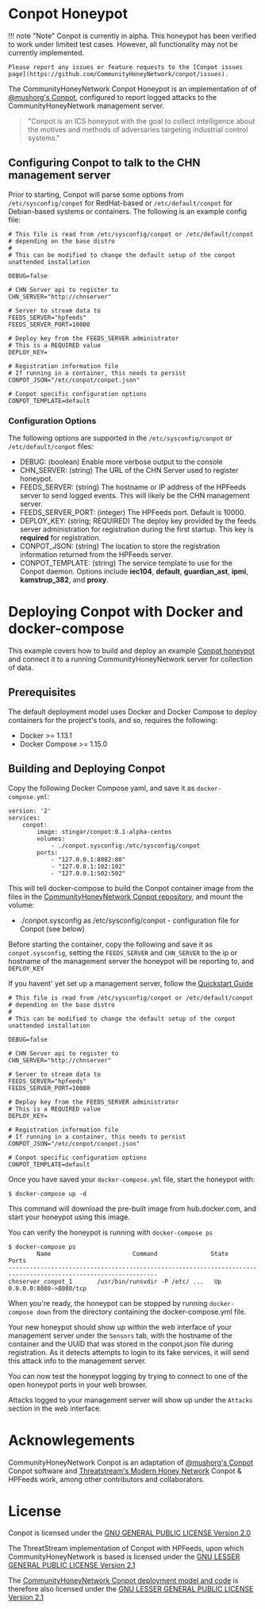 Conpot Honeypot
===============

!!! note "Note"
    Conpot is currently in alpha. This honeypot has been verified to work under limited test cases. However, all functionality may not be currently implemented.

    Please report any issues or feature requests to the [Conpot issues page](https://github.com/CommunityHoneyNetwork/conpot/issues).

The CommunityHoneyNetwork Conpot Honeypot is an implementation of of [@mushorg's Conpot](https://github.com/mushorg/conpot), configured to report logged attacks to the CommunityHoneyNetwork management server.

> "Conpot is an ICS honeypot with the goal to collect intelligence about the motives and methods of adversaries targeting industrial control systems."

## Configuring Conpot to talk to the CHN management server

Prior to starting, Conpot will parse some options from `/etc/sysconfig/conpot` for RedHat-based or `/etc/default/conpot` for Debian-based systems or containers. The following is an example config file:

```
# This file is read from /etc/sysconfig/conpot or /etc/default/conpot
# depending on the base distro
#
# This can be modified to change the default setup of the conpot unattended installation

DEBUG=false

# CHN Server api to register to
CHN_SERVER="http://chnserver"

# Server to stream data to
FEEDS_SERVER="hpfeeds"
FEEDS_SERVER_PORT=10000

# Deploy key from the FEEDS_SERVER administrator
# This is a REQUIRED value
DEPLOY_KEY=

# Registration information file
# If running in a container, this needs to persist
CONPOT_JSON="/etc/conpot/conpot.json"

# Conpot specific configuration options
CONPOT_TEMPLATE=default
```

### Configuration Options

The following options are supported in the `/etc/sysconfig/conpot` or `/etc/default/conpot` files:

* DEBUG: (boolean) Enable more verbose output to the console
* CHN_SERVER: (string) The URL of the CHN Server used to register honeypot.
* FEEDS_SERVER: (string) The hostname or IP address of the HPFeeds server to send logged events. This will likely be the CHN management server.
* FEEDS_SERVER_PORT: (integer) The HPFeeds port. Default is 10000.
* DEPLOY_KEY: (string; REQUIRED) The deploy key provided by the feeds server administration for registration during the first startup. This key is **required** for registration.
* CONPOT_JSON: (string) The location to store the registration information returned from the HPFeeds server.
* CONPOT_TEMPLATE: (string) The service template to use for the Conpot daemon. Options include **iec104**, **default**, **guardian_ast**, **ipmi**, **kamstrup_382**, and **proxy**.

# Deploying Conpot with Docker and docker-compose

This example covers how to build and deploy an example [Conpot honeypot](https://github.com/mushorg/conpot) and connect it to a running CommunityHoneyNetwork server for collection of data.

## Prerequisites

The default deployment model uses Docker and Docker Compose to deploy containers for the project's tools, and so, requires the following:

* Docker >= 1.13.1
* Docker Compose >= 1.15.0

## Building and Deploying Conpot

Copy the following Docker Compose yaml, and save it as `docker-compose.yml`:

```
version: '2'
services:
    conpot:
        image: stingar/conpot:0.1-alpha-centos
        volumes:
            - ./conpot.sysconfig:/etc/sysconfig/conpot
        ports:
            - "127.0.0.1:8082:80"
            - "127.0.0.1:102:102"
            - "127.0.0.1:502:502"
```

This will tell docker-compose to build the Conpot container image from the files in the [CommunityHoneyNetwork Conpot repository](https://github.com/CommunityHoneyNetwork/conpot), and mount the volume:

* ./conpot.sysconfig as /etc/sysconfig/conpot - configuration file for Conpot (see below)

Before starting the container, copy the following and save it as `conpot.sysconfig`, setting the `FEEDS_SERVER` and `CHN_SERVER` to the ip or hostname of the management server the honeypot will be reporting to, and `DEPLOY_KEY`

If you havent' yet set up a management server, follow the [Quickstart Guide](quickstart.md)

```
# This file is read from /etc/sysconfig/conpot or /etc/default/conpot
# depending on the base distro
#
# This can be modified to change the default setup of the conpot unattended installation

DEBUG=false

# CHN Server api to register to
CHN_SERVER="http://chnserver"

# Server to stream data to
FEEDS_SERVER="hpfeeds"
FEEDS_SERVER_PORT=10000

# Deploy key from the FEEDS_SERVER administrator
# This is a REQUIRED value
DEPLOY_KEY=

# Registration information file
# If running in a container, this needs to persist
CONPOT_JSON="/etc/conpot/conpot.json"

# Conpot specific configuration options
CONPOT_TEMPLATE=default
```

Once you have saved your `docker-compose.yml` file, start the honeypot with:

    $ docker-compose up -d

This command will download the pre-built image from hub.docker.com, and start your honeypot using this image.

You can verify the honeypot is running with `docker-compose ps`

    $ docker-compose ps
            Name                       Command               State                    Ports
    ----------------------------------------------------------------------------------------------------------------
    chnserver_conpot_1       /usr/bin/runsvdir -P /etc/ ...   Up               0.0.0.0:8080->8080/tcp

When you're ready, the honeypot can be stopped by running `docker-compose down` from the directory containing the docker-compose.yml file.

Your new honeypot should show up within the web interface of your management server under the `Sensors` tab, with the hostname of the container and the UUID that was stored in the conpot.json file during registration. As it detects attempts to login to its fake services, it will send this attack info to the management server.


You can now test the honeypot logging by trying to connect to one of the open honeypot ports in your web browser.

Attacks logged to your management server will show up under the `Attacks` section in the web interface.

# Acknowlegements

CommunityHoneyNetwork Conpot is an adaptation of [@mushorg's Conpot](https://github.com/mushorg/conpot) Conpot software and [Threatstream's Modern Honey Network](https://threatstream.github.io/mhn/) Conpot & HPFeeds work, among other contributors and collaborators.

# License

Conpot is licensed under the [GNU GENERAL PUBLIC LICENSE Version 2.0](https://raw.githubusercontent.com/mushorg/conpot/master/LICENSE.txt)

The ThreatStream implementation of Conpot with HPFeeds, upon which CommunityHoneyNetwork is based is licensed under the [GNU LESSER GENERAL PUBLIC LICENSE Version 2.1](https://raw.githubusercontent.com/threatstream/mhn/master/LICENSE)

The [CommunityHoneyNetwork Conpot deployment model and code](https://github.com/CommunityHoneyNetwork/conpot) is therefore also licensed under the [GNU LESSER GENERAL PUBLIC LICENSE Version 2.1](https://raw.githubusercontent.com/CommunityHoneyNetwork/conpot/master/LICENSE)